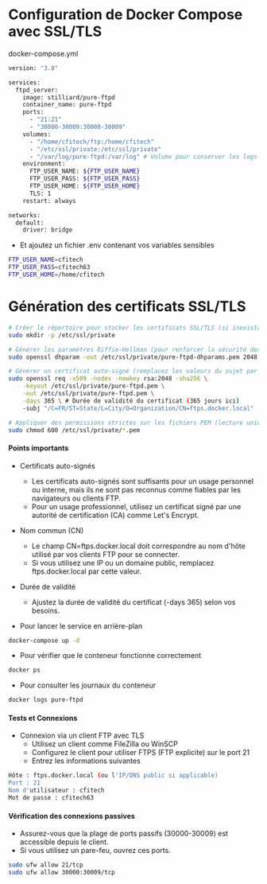 # Configuration de Docker Compose avec SSL/TLS

docker-compose.yml

```sh
version: "3.8"

services:
  ftpd_server:
    image: stilliard/pure-ftpd
    container_name: pure-ftpd
    ports:
      - "21:21"
      - "30000-30009:30000-30009"
    volumes:
      - "/home/cfitech/ftp:/home/cfitech"
      - "/etc/ssl/private:/etc/ssl/private"
      - "/var/log/pure-ftpd:/var/log" # Volume pour conserver les logs Pure-FTPd
    environment:
      FTP_USER_NAME: ${FTP_USER_NAME}
      FTP_USER_PASS: ${FTP_USER_PASS}
      FTP_USER_HOME: ${FTP_USER_HOME}
      TLS: 1
    restart: always

networks:
  default:
    driver: bridge
```

- Et ajoutez un fichier .env contenant vos variables sensibles

```sh
FTP_USER_NAME=cfitech
FTP_USER_PASS=cfitech63
FTP_USER_HOME=/home/cfitech
```

# Génération des certificats SSL/TLS

```sh
# Créer le répertoire pour stocker les certificats SSL/TLS (si inexistant)
sudo mkdir -p /etc/ssl/private

# Générer les paramètres Diffie-Hellman (pour renforcer la sécurité des échanges TLS)
sudo openssl dhparam -out /etc/ssl/private/pure-ftpd-dhparams.pem 2048

# Générer un certificat auto-signé (remplacez les valeurs du sujet par vos propres informations)
sudo openssl req -x509 -nodes -newkey rsa:2048 -sha256 \
    -keyout /etc/ssl/private/pure-ftpd.pem \
    -out /etc/ssl/private/pure-ftpd.pem \
    -days 365 \ # Durée de validité du certificat (365 jours ici)
    -subj "/C=FR/ST=State/L=City/O=Organization/CN=ftps.docker.local"

# Appliquer des permissions strictes sur les fichiers PEM (lecture uniquement par root)
sudo chmod 600 /etc/ssl/private/*.pem
```

#### Points importants

- Certificats auto-signés

  - Les certificats auto-signés sont suffisants pour un usage personnel ou interne, mais ils ne sont pas reconnus comme fiables par les navigateurs ou clients FTP.
  - Pour un usage professionnel, utilisez un certificat signé par une autorité de certification (CA) comme Let's Encrypt.

- Nom commun (CN)

  - Le champ CN=ftps.docker.local doit correspondre au nom d'hôte utilisé par vos clients FTP pour se connecter.
  - Si vous utilisez une IP ou un domaine public, remplacez ftps.docker.local par cette valeur.

- Durée de validité

  - Ajustez la durée de validité du certificat (-days 365) selon vos besoins.

- Pour lancer le service en arrière-plan

```sh
docker-compose up -d
```

- Pour vérifier que le conteneur fonctionne correctement

```sh
docker ps
```

- Pour consulter les journaux du conteneur

```sh
docker logs pure-ftpd
```

#### Tests et Connexions

- Connexion via un client FTP avec TLS
  - Utilisez un client comme FileZilla ou WinSCP
  - Configurez le client pour utiliser FTPS (FTP explicite) sur le port 21
  - Entrez les informations suivantes

```sh
Hôte : ftps.docker.local (ou l'IP/DNS public si applicable)
Port : 21
Nom d'utilisateur : cfitech
Mot de passe : cfitech63
```

#### Vérification des connexions passives

- Assurez-vous que la plage de ports passifs (30000-30009) est accessible depuis le client.
- Si vous utilisez un pare-feu, ouvrez ces ports.

```sh
sudo ufw allow 21/tcp
sudo ufw allow 30000:30009/tcp
```
